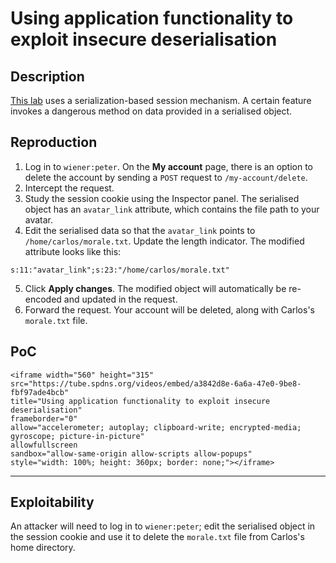 # Using application functionality to exploit insecure deserialisation

## Description

[This lab](https://portswigger.net/web-security/deserialization/exploiting/lab-deserialization-using-application-functionality-to-exploit-insecure-deserialization) uses a serialization-based session mechanism. A certain feature invokes a dangerous method on data provided in a serialised object.

## Reproduction

1. Log in to `wiener:peter`. On the **My account** page, there is an option to delete the account by sending a `POST` request to `/my-account/delete`.
2. Intercept the request. 
3. Study the session cookie using the Inspector panel. The serialised object has an `avatar_link` attribute, which contains the file path to your avatar.
4. Edit the serialised data so that the `avatar_link` points to `/home/carlos/morale.txt`. Update the length indicator. The modified attribute looks like this:

```text
s:11:"avatar_link";s:23:"/home/carlos/morale.txt"
```
    
5. Click **Apply changes**. The modified object will automatically be re-encoded and updated in the request.
6. Forward the request. Your account will be deleted, along with Carlos's `morale.txt` file.

## PoC

```{raw} html
<iframe width="560" height="315"
src="https://tube.spdns.org/videos/embed/a3842d8e-6a6a-47e0-9be8-fbf97ade4bcb"
title="Using application functionality to exploit insecure deserialisation"
frameborder="0"
allow="accelerometer; autoplay; clipboard-write; encrypted-media; gyroscope; picture-in-picture"
allowfullscreen
sandbox="allow-same-origin allow-scripts allow-popups"
style="width: 100%; height: 360px; border: none;"></iframe>
```

----

## Exploitability

An attacker will need to log in to `wiener:peter`; edit the serialised object in the session cookie and use it to delete the `morale.txt` file from Carlos's home directory. 
